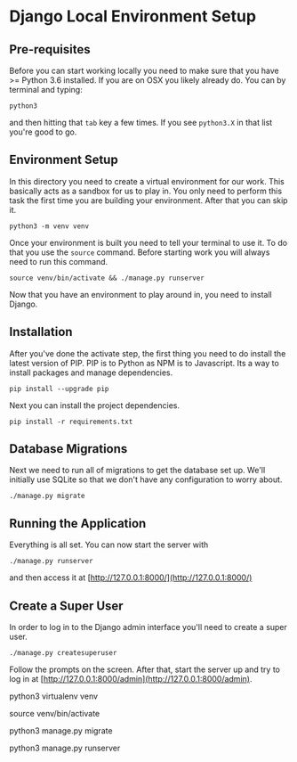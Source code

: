 # Django Local Environment Setup

## Pre-requisites

Before you can start working locally you need to make sure that you have >= Python 3.6 installed. If you are on OSX you likely already do. You can by terminal and typing:

    python3

and then hitting that `tab` key a few times. If you see `python3.X` in that list you're good to go.

## Environment Setup

In this directory you need to create a virtual environment for our work. This basically acts as a sandbox for us to play in. You only need to perform this task the first time you are building your environment. After that you can skip it.

    python3 -m venv venv

Once your environment is built you need to tell your terminal to use it. To do that you use the `source` command. Before starting work you will always need to run this command.

    source venv/bin/activate && ./manage.py runserver

Now that you have an environment to play around in, you need to install Django.

## Installation

After you've done the activate step, the first thing you need to do install the latest version of PIP. PIP is to Python as NPM is to Javascript. Its a way to install packages and manage dependencies.

    pip install --upgrade pip

Next you can install the project dependencies.

    pip install -r requirements.txt

## Database Migrations

Next we need to run all of migrations to get the database set up. We'll initially use SQLite so that we don't have any configuration to worry about.

    ./manage.py migrate

## Running the Application

Everything is all set. You can now start the server with

    ./manage.py runserver

and then access it at [http://127.0.0.1:8000/](http://127.0.0.1:8000/)

## Create a Super User

In order to log in to the Django admin interface you'll need to create a super user.

    ./manage.py createsuperuser

Follow the prompts on the screen. After that, start the server up and try to log in at [http://127.0.0.1:8000/admin](http://127.0.0.1:8000/admin).


python3  virtualenv venv

source venv/bin/activate

python3 manage.py migrate

python3 manage.py runserver
